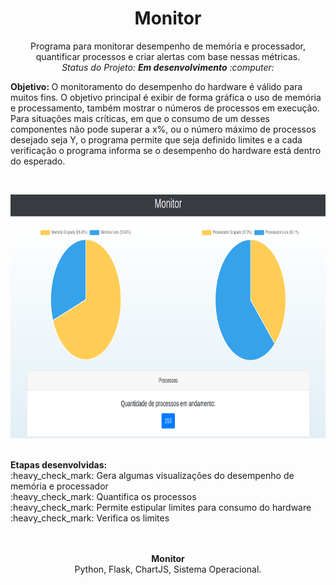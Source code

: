 <h1 align="center">Monitor</h1>
<p align="center">
Programa para monitorar desempenho de memória e processador, quantificar processos e criar alertas com base nessas métricas.<br>
<i>Status do Projeto: <b>Em desenvolvimento</b> :computer:</i>
</p>

<b>Objetivo: </b>O monitoramento do desempenho do hardware é válido para muitos fins. O objetivo principal é exibir de forma gráfica o uso de memória e processamento, também mostrar o números de processos em execução. Para situações mais críticas, em que o consumo de um desses componentes não pode superar a x%, ou o número máximo de processos desejado seja Y, o programa permite que seja definido limites e a cada verificação o programa informa se o desempenho do hardware está dentro do esperado.

<br>
<p align="center">
<img src="https://github.com/guilhermedonizetti/Monitor/blob/master/static/images/imagem2.png" width="710" height="390"></img>
</p>
<br>
<b>Etapas desenvolvidas: </b><br>
:heavy_check_mark: Gera algumas visualizações do desempenho de memória e processador<br>
:heavy_check_mark: Quantifica os processos<br>
:heavy_check_mark: Permite estipular limites para consumo do hardware<br>
:heavy_check_mark: Verifica os limites<br>

<br>
<br>

<p align="center">
<b>Monitor</b><br>
Python, Flask, ChartJS, Sistema Operacional.
</p>
